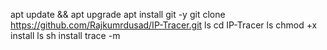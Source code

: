  apt update && apt upgrade
 apt install git -y
 git clone https://github.com/Rajkumrdusad/IP-Tracer.git
ls 
cd IP-Tracer
ls
chmod +x install
ls
  sh install
  trace -m
